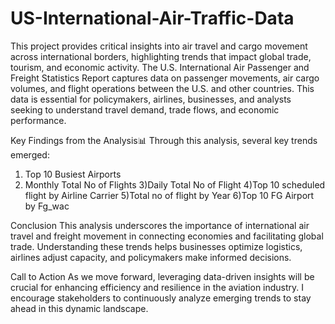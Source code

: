 # US-International-Air-Traffic-Data
This project provides critical insights into air travel and cargo movement across international borders, highlighting trends that impact global trade, tourism, and economic activity.
The U.S. International Air Passenger and Freight Statistics Report captures data on passenger movements, air cargo volumes, and flight operations between the U.S. and other countries. This data is essential for policymakers, airlines, businesses, and analysts seeking to understand travel demand, trade flows, and economic performance.

Key Findings from the Analysis📊
Through this analysis, several key trends emerged:
1) Top 10 Busiest Airports
2) Monthly Total No of Flights
3)Daily Total No of Flight
4)Top 10 scheduled flight by Airline Carrier
5)Total no of flight by Year
6)Top 10 FG Airport by Fg_wac

Conclusion
This analysis underscores the importance of international air travel and freight movement in connecting economies and facilitating global trade. Understanding these trends helps businesses optimize logistics, airlines adjust capacity, and policymakers make informed decisions.

Call to Action
As we move forward, leveraging data-driven insights will be crucial for enhancing efficiency and resilience in the aviation industry. I encourage stakeholders to continuously analyze emerging trends to stay ahead in this dynamic landscape.
